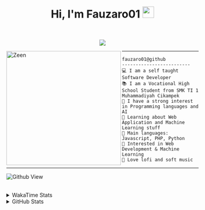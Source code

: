 <h1 align="center">
Hi, I'm Fauzaro01
  <img src="https://media.giphy.com/media/hvRJCLFzcasrR4ia7z/giphy.gif" width="30"></h1>
<br/>

<p align="center">
  <a href="https://github.com/DenverCoder1/readme-typing-svg">
    <img src="https://readme-typing-svg.herokuapp.com?lines=Chill%20and%20Coding;Full+Stack+Web+Developer;Student;Software%20Develover;Always%20learning%20new%20things&center=true&width=380&height=45">
  </a>
</p>

<img align="left" src="https://media.tenor.com/pNQi8B0fo1UAAAAi/gura-dance.gif" alt="Zeen" width="300" height="300" />
<hr>

```
fauzaro01@github
-------------------------
💻 I am a self taught Software Developer
📚 I am a Vocational High School Student from SMK TI 1 Muhammadiyah Cikampek
📝 I have a strong interest in Programming languages and AI
🌱 Learning about Web Application and Machine Learning stuff
🌟 Main languages: Javascript, PHP, Python
🚩 Interested in Web Development & Machine Learning
🎵 Love lofi and soft music 
```

<hr>

![Github View](https://komarev.com/ghpvc/?username=fauzaro01&style=flat-square)
<br><br>
<details>
  <summary>
     WakaTime Stats
  </summary>
  <br>
  <!--START_SECTION:waka-->

```txt
From: 10 September 2021 - To: 18 October 2024

Total Time: 613 hrs 26 mins

JavaScript          188 hrs 41 mins ███████▓░░░░░░░░░░░░░░░░░   30.76 %
PHP                 112 hrs 51 mins ████▓░░░░░░░░░░░░░░░░░░░░   18.40 %
EJS                 56 hrs 49 mins  ██▒░░░░░░░░░░░░░░░░░░░░░░   09.26 %
HTML                51 hrs 36 mins  ██░░░░░░░░░░░░░░░░░░░░░░░   08.41 %
Blade Template      51 hrs 35 mins  ██░░░░░░░░░░░░░░░░░░░░░░░   08.41 %
Java                41 hrs 50 mins  █▓░░░░░░░░░░░░░░░░░░░░░░░   06.82 %
JSON                28 hrs          █░░░░░░░░░░░░░░░░░░░░░░░░   04.57 %
CSS                 25 hrs 51 mins  █░░░░░░░░░░░░░░░░░░░░░░░░   04.21 %
Python              13 hrs 26 mins  ▓░░░░░░░░░░░░░░░░░░░░░░░░   02.19 %
Other               5 hrs 42 mins   ▒░░░░░░░░░░░░░░░░░░░░░░░░   00.93 %
```

<!--END_SECTION:waka-->
</details>
<details>
  <summary>
    GitHub Stats
  </summary>
  <br>
  <div align="center">
    <img src="https://github-readme-stats.vercel.app/api?username=Fauzaro01&show_icons=true&theme=algolia" alt="Fauzaro01's GitHub Stats" style="margin: 20px;" />
    <img src="https://github-readme-streak-stats.herokuapp.com/?user=Fauzaro01&theme=algolia" alt="Fauzaro01's GitHub Streak" style="margin: 20px;" />
  </div>

  <div align="center">
    <img src="https://github-readme-stats.vercel.app/api?username=Fauzaro01&show_icons=true&locale=en&count_private=true&hide_rank=true&custom_title=My%20GitHub%20Stats&disable_animations=true&theme=algolia" alt="Fauzaro01's Stars" style="margin: 20px;" />
    <img src="https://github-readme-stats.vercel.app/api/top-langs/?username=Fauzaro01&langs_count=8&theme=algolia&layout=compact" alt="Top Languages" style="margin: 20px;" />
  </div>
</details>
